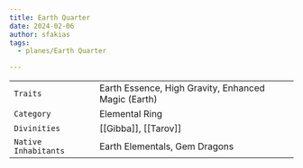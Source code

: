 ```yaml
---
title: Earth Quarter
date: 2024-02-06
author: sfakias
tags:
  - planes/Earth Quarter

---
```

| | |
| --- | --- |
| `Traits` | Earth Essence, High Gravity, Enhanced Magic (Earth) |
| `Category` | Elemental Ring |
| `Divinities` | [[Gibba]], [[Tarov]] |
| `Native Inhabitants` | Earth Elementals, Gem Dragons |